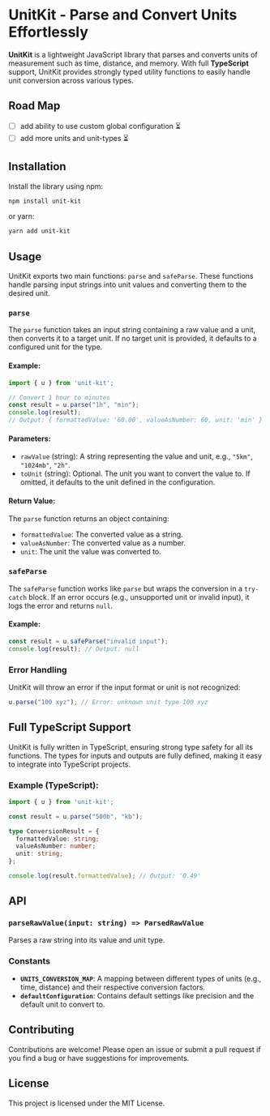 
# UnitKit - Parse and Convert Units Effortlessly

**UnitKit** is a lightweight JavaScript library that parses and converts units of measurement such as time, distance, and memory. With full **TypeScript** support, UnitKit provides strongly typed utility functions to easily handle unit conversion across various types.

## Road Map

- [ ] add ability to use custom global configuration ⏳
- [ ] add more units and unit-types ⏳

## Installation

Install the library using npm:

```bash
npm install unit-kit
```

or yarn:

```bash
yarn add unit-kit
```

## Usage

UnitKit exports two main functions: `parse` and `safeParse`. These functions handle parsing input strings into unit values and converting them to the desired unit.

### `parse`

The `parse` function takes an input string containing a raw value and a unit, then converts it to a target unit. If no target unit is provided, it defaults to a configured unit for the type.

#### Example:

```typescript
import { u } from 'unit-kit';

// Convert 1 hour to minutes
const result = u.parse("1h", "min");
console.log(result); 
// Output: { formattedValue: '60.00', valueAsNumber: 60, unit: 'min' }
```

#### Parameters:

- `rawValue` (string): A string representing the value and unit, e.g., `"5km"`, `"1024mb"`, `"2h"`.
- `toUnit` (string): Optional. The unit you want to convert the value to. If omitted, it defaults to the unit defined in the configuration.

#### Return Value:

The `parse` function returns an object containing:
- `formattedValue`: The converted value as a string.
- `valueAsNumber`: The converted value as a number.
- `unit`: The unit the value was converted to.

### `safeParse`

The `safeParse` function works like `parse` but wraps the conversion in a `try-catch` block. If an error occurs (e.g., unsupported unit or invalid input), it logs the error and returns `null`.

#### Example:

```typescript
const result = u.safeParse("invalid input");
console.log(result); // Output: null
```

### Error Handling

UnitKit will throw an error if the input format or unit is not recognized:

```typescript
u.parse("100 xyz"); // Error: unknown unit type 100 xyz
```

## Full TypeScript Support

UnitKit is fully written in TypeScript, ensuring strong type safety for all its functions. The types for inputs and outputs are fully defined, making it easy to integrate into TypeScript projects.

### Example (TypeScript):

```typescript
import { u } from 'unit-kit';

const result = u.parse("500b", "kb");

type ConversionResult = {
  formattedValue: string;
  valueAsNumber: number;
  unit: string;
};

console.log(result.formattedValue); // Output: '0.49'
```

## API

### `parseRawValue(input: string) => ParsedRawValue`

Parses a raw string into its value and unit type.

### Constants

- **`UNITS_CONVERSION_MAP`**: A mapping between different types of units (e.g., time, distance) and their respective conversion factors.
- **`defaultConfiguration`**: Contains default settings like precision and the default unit to convert to.

## Contributing

Contributions are welcome! Please open an issue or submit a pull request if you find a bug or have suggestions for improvements.

## License

This project is licensed under the MIT License.
